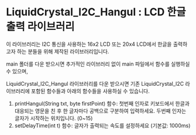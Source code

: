 # LiquidCrystal_I2C_Hangul : LCD 한글 출력 라이브러리

 이 라이브러리는 I2C 통신을 사용하는 16x2 LCD 또는 20x4 LCD에서 한글을 출력하고자 하는 분들을 위해 제작된 라이브러리입니다.
 
 main 폴더를 다운 받으시면 추가적인 라이브러리 없이 main 파일에서 함수를 실행하실 수 있으며,
 
 LiquidCrystal_I2C_Hangul 라이브러리를 다운 받으시면 기존 LiquidCrystal_I2C 라이브러리에 포함된 함수들과 아래의 함수들을 사용하실 수 있습니다.
 
 1. printHangul(String txt, byte firstPoint) 함수: 첫번째 인자로 키보드에서 한글과 대응되는 영문을 친 후 한 글자마다 공백으로 구분하여 입력하세요.
    두번째 인자는 글자가 시작하는 위치입니다. (0~15)
 2. setDelayTime(int t) 함수: 글자가 출력되는 속도를 설정하세요 (기본값: 1000ms)
